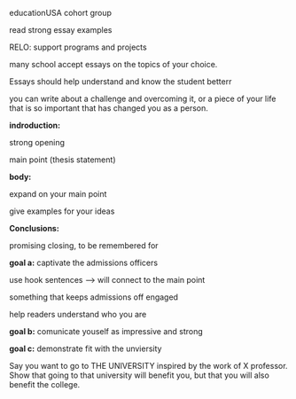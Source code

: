 educationUSA cohort group

read strong essay examples

RELO: support programs and projects

many school accept essays on the topics of your choice.

Essays should help understand and know the student betterr

you can write about a challenge and overcoming it, or a piece of your life that is so important that has changed you as a person.

  

**indroduction:**

strong opening

main point (thesis statement)

**body:**

expand on your main point

give examples for your ideas

**Conclusions:**

promising closing, to be remembered for

  

**goal a:** captivate the admissions officers

use hook sentences —> will connect to the main point

something that keeps admissions off engaged

help readers understand who you are

**goal b:** comunicate youself as impressive and strong

**goal c:** demonstrate fit with the unviersity

Say you want to go to THE UNIVERSITY inspired by the work of X professor. Show that going to that university will benefit you, but that you will also benefit the college.